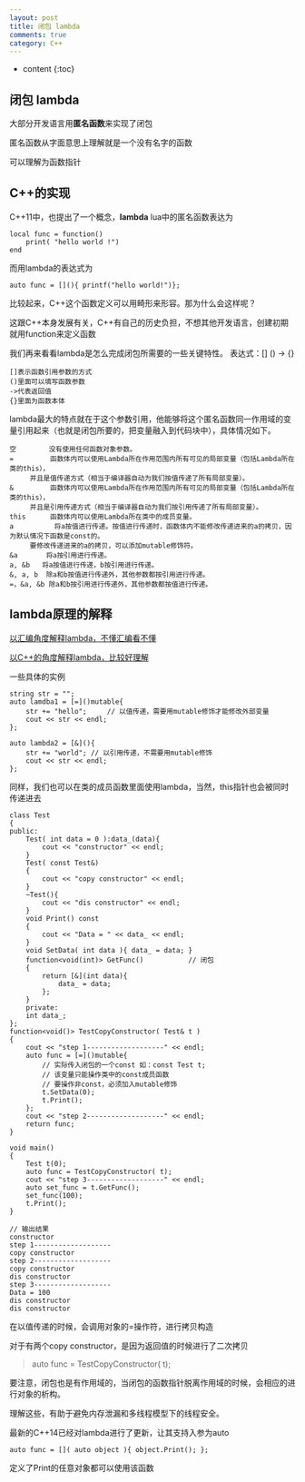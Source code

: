 ```yaml
---
layout: post
title: 闭包 lambda
comments: true
category: C++
---
```


* content
{:toc}

## 闭包 lambda

大部分开发语言用**匿名函数**来实现了闭包

匿名函数从字面意思上理解就是一个没有名字的函数

可以理解为函数指针

## C++的实现

C++11中，也提出了一个概念，**lambda**
lua中的匿名函数表达为 

```
local func = function()
	print( "hello world !")
end
```

而用lambda的表达式为

```
auto func = [](){ printf("hello world!")};
```

比较起来，C++这个函数定义可以用畸形来形容。那为什么会这样呢？

这跟C++本身发展有关，C++有自己的历史负担，不想其他开发语言，创建初期就用function来定义函数

我们再来看看lambda是怎么完成闭包所需要的一些关键特性。
表达式：[] () -> {}

	[]表示函数引用参数的方式
	()里面可以填写函数参数	
	->代表返回值
	{}里面为函数本体	

lambda最大的特点就在于这个参数引用，他能够将这个匿名函数同一作用域的变量引用起来（也就是闭包所要的，把变量融入到代码块中），具体情况如下。

	空        没有使用任何函数对象参数。
	=         函数体内可以使用Lambda所在作用范围内所有可见的局部变量（包括Lambda所在类的this），
		 并且是值传递方式（相当于编译器自动为我们按值传递了所有局部变量）。
	&         函数体内可以使用Lambda所在作用范围内所有可见的局部变量（包括Lambda所在类的this），
		 并且是引用传递方式（相当于编译器自动为我们按引用传递了所有局部变量）。
	this      函数体内可以使用Lambda所在类中的成员变量。
	a          将a按值进行传递。按值进行传递时，函数体内不能修改传递进来的a的拷贝，因为默认情况下函数是const的。
		 要修改传递进来的a的拷贝，可以添加mutable修饰符。
	&a       将a按引用进行传递。
	a, &b   将a按值进行传递，b按引用进行传递。
	&, a, b  除a和b按值进行传递外，其他参数都按引用进行传递。
	=，&a, &b 除a和b按引用进行传递外，其他参数都按值进行传递。

## lambda原理的解释

[以汇编角度解释lambda，不懂汇编看不懂](http://my.oschina.net/ybusad/blog/277840)

[以C++的角度解释lambda，比较好理解](http://blog.csdn.net/zhangxiangdavaid/article/details/44064765)

一些具体的实例

```
string str = "";
auto lamdba1 = [=]()mutable{
	str += "hello";		// 以值传递，需要用mutable修饰才能修改外部变量
	cout << str << endl;	
};
 
auto lambda2 = [&](){
	str += "world";	// 以引用传递，不需要用mutable修饰
	cout << str << endl;
};
```
同样，我们也可以在类的成员函数里面使用lambda，当然，this指针也会被同时传递进去

```
class Test
{
public:
	Test( int data = 0 ):data_(data){
		cout << "constructor" << endl;
	}
	Test( const Test&)
	{
		cout << "copy constructor" << endl;
	}
	~Test(){
		cout << "dis constructor" << endl;
	}
	void Print() const
	{
		cout << "Data = " << data_ << endl;
	}
	void SetData( int data ){ data_ = data; }
	function<void(int)> GetFunc() 			// 闭包
	{
		return [&](int data){
			data_ = data;
		};
	}
	private:
	int data_;
};
function<void()> TestCopyConstructor( Test& t )
{
	cout << "step 1-------------------" << endl;
	auto func = [=]()mutable{
		// 实际传入闭包的一个const 如：const Test t;
		// 该变量只能操作类中的const成员函数
		// 要操作非const，必须加入mutable修饰
		t.SetData(0);	
		t.Print();
	};
	cout << "step 2-------------------" << endl;
	return func;
}

void main()
{
	Test t(0);
	auto func = TestCopyConstructor( t);
	cout << "step 3-------------------" << endl;
	auto set_func = t.GetFunc();
	set_func(100);
	t.Print();
}

// 输出结果
constructor
step 1-------------------
copy constructor
step 2-------------------
copy constructor
dis constructor
step 3-------------------
Data = 100
dis constructor
dis constructor
```
在以值传递的时候，会调用对象的=操作符，进行拷贝构造

对于有两个copy constructor，是因为返回值的时候进行了二次拷贝

>auto func = TestCopyConstructor( t);

要注意，闭包也是有作用域的，当闭包的函数指针脱离作用域的时候，会相应的进行对象的析构。

理解这些，有助于避免内存泄漏和多线程模型下的线程安全。

最新的C++14已经对lambda进行了更新，让其支持入参为auto

```
auto func = []( auto object ){ object.Print(); };
```

定义了Print的任意对象都可以使用该函数






